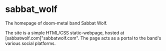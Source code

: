 # sabbat_wolf
The homepage of doom-metal band Sabbat Wolf.

The site is a simple HTML/CSS static-webpage, hosted at [sabbatwolf.com]"sabbatwolf.com".
The page acts as a portal to the band's various social platforms.
